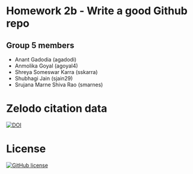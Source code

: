 # Homework 2b - Write a good Github repo

## Group 5 members
- Anant Gadodia (agadodi)
- Anmolika Goyal (agoyal4)
- Shreya Someswar Karra (sskarra)
- Shubhagi Jain (sjain29)
- Srujana Marne Shiva Rao (smarnes)

# Zelodo citation data
[![DOI](https://zenodo.org/badge/DOI/10.5281/zenodo.5366712.svg)](https://doi.org/10.5281/zenodo.5366712)
# License
[![GitHub license](https://img.shields.io/github/license/AnmolikaGoyal/CSC510_HW2b)](https://github.com/AnmolikaGoyal/CSC510_HW2b/blob/main/LICENSE)
